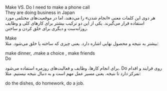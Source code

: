 Make VS. Do
I need to make a phone call<br>
They are doing business in Japan
<br>
هر دوی این کلمات معنی «انجام شدن» را می‌دهند، اما در موقعیت‌های مختلفی مورد استفاده قرار می‌گیرند. یکی از این دو ترکیب بیشتر برای کارهای کلی و وظایف روزانه‌ست و دیگری برای خلق کردن و ساختن. 

Make<br>
 بیشتر به نتیجه و محصول نهایی اشاره دارد. یعنی چیزی که ساخته یا خلق می‌شود. مثلا:
 
 make dinner, ،make a choice , make friends<br>
Do

برای انجام کارها، وظایف و فعالیت‌های روزمره استفاده می‌شود. Do روی فرایند و اقدام تمرکز دارد تا نتیجه. یعنی مسیر عمل مهم است و به دنبال نتیجه نیستیم. مثلا:

 do the dishes, do homework,  do a job.

